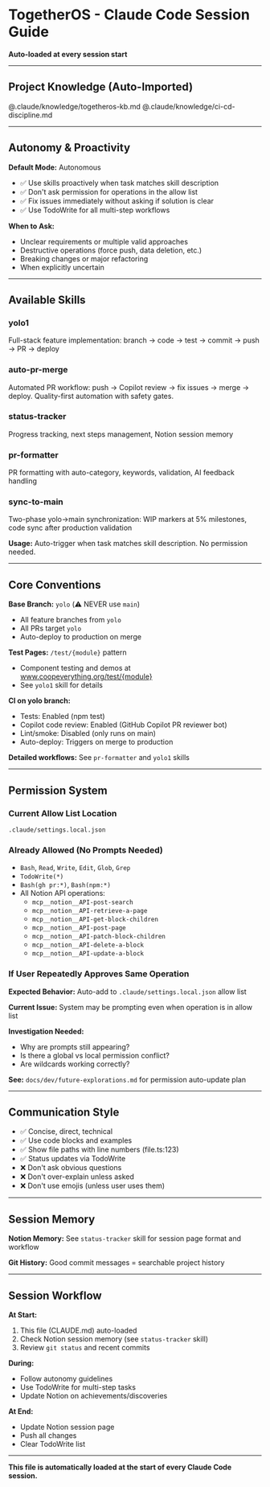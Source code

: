 # TogetherOS - Claude Code Session Guide

**Auto-loaded at every session start**

---

## Project Knowledge (Auto-Imported)

@.claude/knowledge/togetheros-kb.md
@.claude/knowledge/ci-cd-discipline.md

---

## Autonomy & Proactivity

**Default Mode:** Autonomous
- ✅ Use skills proactively when task matches skill description
- ✅ Don't ask permission for operations in the allow list
- ✅ Fix issues immediately without asking if solution is clear
- ✅ Use TodoWrite for all multi-step workflows

**When to Ask:**
- Unclear requirements or multiple valid approaches
- Destructive operations (force push, data deletion, etc.)
- Breaking changes or major refactoring
- When explicitly uncertain

---

## Available Skills

### yolo1
Full-stack feature implementation: branch → code → test → commit → push → PR → deploy

### auto-pr-merge
Automated PR workflow: push → Copilot review → fix issues → merge → deploy. Quality-first automation with safety gates.

### status-tracker
Progress tracking, next steps management, Notion session memory

### pr-formatter
PR formatting with auto-category, keywords, validation, AI feedback handling

### sync-to-main
Two-phase yolo→main synchronization: WIP markers at 5% milestones, code sync after production validation

**Usage:** Auto-trigger when task matches skill description. No permission needed.

---

## Core Conventions

**Base Branch:** `yolo` (⚠️ NEVER use `main`)
- All feature branches from `yolo`
- All PRs target `yolo`
- Auto-deploy to production on merge

**Test Pages:** `/test/{module}` pattern
- Component testing and demos at www.coopeverything.org/test/{module}
- See `yolo1` skill for details

**CI on yolo branch:**
- Tests: Enabled (npm test)
- Copilot code review: Enabled (GitHub Copilot PR reviewer bot)
- Lint/smoke: Disabled (only runs on main)
- Auto-deploy: Triggers on merge to production

**Detailed workflows:** See `pr-formatter` and `yolo1` skills

---

## Permission System

### Current Allow List Location
`.claude/settings.local.json`

### Already Allowed (No Prompts Needed)
- `Bash`, `Read`, `Write`, `Edit`, `Glob`, `Grep`
- `TodoWrite(*)`
- `Bash(gh pr:*)`, `Bash(npm:*)`
- All Notion API operations:
  - `mcp__notion__API-post-search`
  - `mcp__notion__API-retrieve-a-page`
  - `mcp__notion__API-get-block-children`
  - `mcp__notion__API-post-page`
  - `mcp__notion__API-patch-block-children`
  - `mcp__notion__API-delete-a-block`
  - `mcp__notion__API-update-a-block`

### If User Repeatedly Approves Same Operation

**Expected Behavior:**
Auto-add to `.claude/settings.local.json` allow list

**Current Issue:**
System may be prompting even when operation is in allow list

**Investigation Needed:**
- Why are prompts still appearing?
- Is there a global vs local permission conflict?
- Are wildcards working correctly?

**See:** `docs/dev/future-explorations.md` for permission auto-update plan

---

## Communication Style

- ✅ Concise, direct, technical
- ✅ Use code blocks and examples
- ✅ Show file paths with line numbers (file.ts:123)
- ✅ Status updates via TodoWrite
- ❌ Don't ask obvious questions
- ❌ Don't over-explain unless asked
- ❌ Don't use emojis (unless user uses them)

---

## Session Memory

**Notion Memory:** See `status-tracker` skill for session page format and workflow

**Git History:** Good commit messages = searchable project history

---

## Session Workflow

**At Start:**
1. This file (CLAUDE.md) auto-loaded
2. Check Notion session memory (see `status-tracker` skill)
3. Review `git status` and recent commits

**During:**
- Follow autonomy guidelines
- Use TodoWrite for multi-step tasks
- Update Notion on achievements/discoveries

**At End:**
- Update Notion session page
- Push all changes
- Clear TodoWrite list

---

**This file is automatically loaded at the start of every Claude Code session.**
